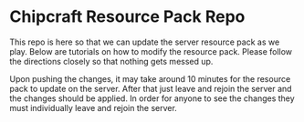 # Chipcraft Resource Pack Repo

This repo is here so that we can update the server resource pack as we play. Below are tutorials on how to modify the resource pack. Please follow the directions closely so that nothing gets messed up.

Upon pushing the changes, it may take around 10 minutes for the resource pack to update on the server. After that just leave and rejoin the server and the changes should be applied. In order for anyone to see the changes they must individually leave and rejoin the server.
